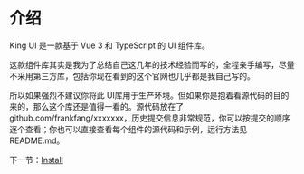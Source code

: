 
# 介绍

King UI 是一款基于 Vue 3 和 TypeScript 的 UI 组件库。

这款组件库其实是我为了总结自己这几年的技术经验而写的，全程亲手编写，尽量不采用第三方库，包括你现在看到的这个官网也几乎都是我自己写的。

所以如果强烈不建议你将此 UI库用于生产环境。但如果你是抱着看源代码的目的来的，那么这个库还是值得一看的。源代码放在了github.com/frankfang/xxxxxxx，历史提交信息非常规范，你可以按提交的顺序逐个查看；你也可以直接查看每个组件的源代码和示例，运行方法见README.md。


下一节：[Install](#/doc/install)
